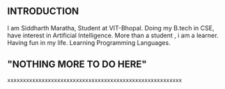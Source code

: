 ## INTRODUCTION
   I am Siddharth Maratha, Student at VIT-Bhopal.
   Doing my B.tech in CSE, have interest in Artificial Intelligence.
   More than a student , i am a learner.
   Having fun in my life.
   Learning Programming Languages.
  
## "NOTHING MORE TO DO HERE"
    xxxxxxxxxxxxxxxxxxxxxxxxxxxxxxxxxxxxxxxxxxxxxxxxxxxxxxxx
